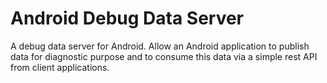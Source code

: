 Android Debug Data Server
=========================

A debug data server for Android. Allow an Android application to publish data for diagnostic purpose and to consume this data via a simple rest API from client applications.

